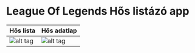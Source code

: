 League Of Legends Hős listázó app
==================================
| Hős lista | Hős adatlap |
| --------- | ----------- |
|![alt tag](https://github.com/kgeriiie/LolChampions/blob/master/img/hos_listazo.jpg)|![alt tag](https://github.com/kgeriiie/LolChampions/blob/master/img/hos_adatlap.jpg)|
